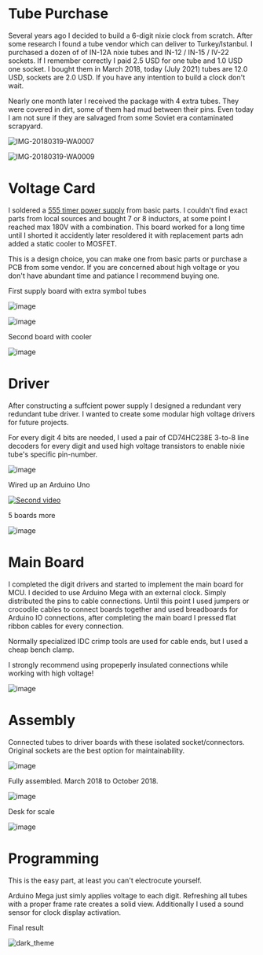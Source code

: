 # Tube Purchase
Several years ago I decided to build a 6-digit nixie clock from scratch. After some research I found a tube vendor which can deliver to Turkey/Istanbul. I purchased a dozen of of IN-12A nixie tubes and IN-12 / IN-15 / IV-22 sockets. If I remember correctly I paid 2.5 USD for one tube and 1.0 USD one socket. I bought them in March 2018, today (July 2021) tubes are 12.0 USD, sockets are 2.0 USD. If you have any intention to build a clock don't wait.

Nearly one month later I received the package with 4 extra tubes. They were covered in dirt, some of them had mud between their pins. Even today I am not sure if they are salvaged from some Soviet era contaminated scrapyard.

![IMG-20180319-WA0007](https://user-images.githubusercontent.com/28985966/126788682-389e18d5-115c-450b-9992-8a3984970a32.jpeg)

![IMG-20180319-WA0009](https://user-images.githubusercontent.com/28985966/126791696-fa4f2a50-22db-400e-a113-b326c6fac105.jpeg)


# Voltage Card

I soldered a [555 timer power supply](https://www.ledsales.com.au/pdf/555_kit.pdf) from basic parts. I couldn't find exact parts from local sources and bought 7 or 8 inductors, at some point I reached max 180V with a combination. This board worked for a long time until I shorted it accidently later resoldered it with replacement parts adn added a static cooler to MOSFET.

This is a design choice, you can make one from basic parts or purchase a PCB from some vendor. If you are concerned about high voltage or you don't have abundant time and patiance I recommend buying one.

First supply board with extra symbol tubes

![image](https://user-images.githubusercontent.com/28985966/126798058-14f500a7-ee8d-49b4-8724-e4e36494da7a.png)


![image](https://user-images.githubusercontent.com/28985966/126801428-0ff7941b-40e3-44da-b27a-6de26ce5b278.png)

Second board with cooler

![image](https://user-images.githubusercontent.com/28985966/126806871-d578747d-b1db-46e0-bb80-ee6bfbbf7bd5.png)



# Driver

After constructing a suffcient power supply I designed a redundant very redundant tube driver. I wanted to create some modular high voltage drivers for future projects.  

For every digit 4 bits are needed, I used a pair of CD74HC238E 3-to-8 line decoders for every digit and used high voltage transistors to enable nixie tube's specific pin-number. 

![image](https://user-images.githubusercontent.com/28985966/126802136-b6207000-11dc-4c02-a50a-a848098fd19b.png)

Wired up an Arduino Uno

[![Second video](https://img.youtube.com/vi/qUaKFGdwrgs/0.jpg)](https://www.youtube.com/watch?v=qUaKFGdwrgs)

5 boards more

![image](https://user-images.githubusercontent.com/28985966/126812323-0b6f56cc-1902-4d49-902f-fc64c002466a.png)

# Main Board
I completed the digit drivers and started to implement the main board for MCU. I decided to use Arduino Mega with an external clock. Simply distributed the pins to cable connections. Until this point I used jumpers or crocodile cables to connect boards together and used breadboards for Arduino IO connections, after completing the main board I pressed flat ribbon cables for every connection. 

Normally specialized IDC crimp tools are used for cable ends, but I used a cheap bench clamp.

I strongly recommend using propeperly insulated connections while working with high voltage!  

![image](https://user-images.githubusercontent.com/28985966/126817051-ff466bec-cbae-478d-8d72-c545ab555c05.png)

# Assembly

Connected tubes to driver boards with these isolated socket/connectors. Original sockets are the best option for maintainability. 

![image](https://user-images.githubusercontent.com/28985966/126826947-dad2f21c-a53d-4282-b63c-497df5c775f2.png)

Fully assembled. March 2018 to October 2018.

![image](https://user-images.githubusercontent.com/28985966/126828447-6382e6bd-ea40-4106-a66f-5c6e51df6fba.png)

Desk for scale

![image](https://user-images.githubusercontent.com/28985966/126834625-3ebe124a-7c2f-4d89-baaf-41c744d922fb.png)


# Programming
This is the easy part, at least you can't electrocute yourself. 

Arduino Mega just simly applies voltage to each digit. Refreshing all tubes with a proper frame rate creates a solid view. Additionally I used a sound sensor for clock display activation. 

Final result

![dark_theme](https://user-images.githubusercontent.com/28985966/126835887-5a8c6e0a-f48e-4b84-ac48-84d94cca40b7.gif)





